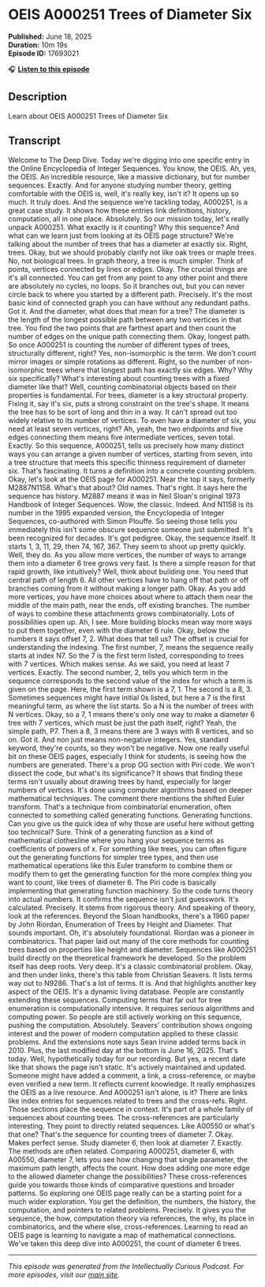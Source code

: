 # OEIS A000251 Trees of Diameter Six 

**Published:** June 18, 2025  
**Duration:** 10m 19s  
**Episode ID:** 17693021

🎧 **[Listen to this episode](https://intellectuallycurious.buzzsprout.com/2529712/episodes/17693021-oeis-a000251-trees-of-diameter-six-)**

## Description

Learn about OEIS A000251 Trees of Diameter Six 

## Transcript

Welcome to The Deep Dive. Today we're digging into one specific entry in the Online Encyclopedia of Integer Sequences. You know, the OEIS. Ah, yes, the OEIS. An incredible resource, like a massive dictionary, but for number sequences. Exactly. And for anyone studying number theory, getting comfortable with the OEIS is, well, it's really key, isn't it? It opens up so much. It truly does. And the sequence we're tackling today, A000251, is a great case study. It shows how these entries link definitions, history, computation, all in one place. Absolutely. So our mission today, let's really unpack A000251. What exactly is it counting? Why this sequence? And what can we learn just from looking at its OEIS page structure? We're talking about the number of trees that has a diameter at exactly six. Right, trees. Okay, but we should probably clarify not like oak trees or maple trees. No, not biological trees. In graph theory, a tree is much simpler. Think of points, vertices connected by lines or edges. Okay. The crucial things are it's all connected. You can get from any point to any other point and there are absolutely no cycles, no loops. So it branches out, but you can never circle back to where you started by a different path. Precisely. It's the most basic kind of connected graph you can have without any redundant paths. Got it. And the diameter, what does that mean for a tree? The diameter is the length of the longest possible path between any two vertices in that tree. You find the two points that are farthest apart and then count the number of edges on the unique path connecting them. Okay, longest path. So once A000251 is counting the number of different types of trees, structurally different, right? Yes, non-isomorphic is the term. We don't count mirror images or simple rotations as different. Right, so the number of non-isomorphic trees where that longest path has exactly six edges. Why? Why six specifically? What's interesting about counting trees with a fixed diameter like that? Well, counting combinatorial objects based on their properties is fundamental. For trees, diameter is a key structural property. Fixing it, say it's six, puts a strong constraint on the tree's shape. It means the tree has to be sort of long and thin in a way. It can't spread out too widely relative to its number of vertices. To even have a diameter of six, you need at least seven vertices, right? Ah, yeah, the two endpoints and five edges connecting them means five intermediate vertices, seven total. Exactly. So this sequence, A000251, tells us precisely how many distinct ways you can arrange a given number of vertices, starting from seven, into a tree structure that meets this specific thinness requirement of diameter six. That's fascinating. It turns a definition into a concrete counting problem. Okay, let's look at the OEIS page for A000251. Near the top it says, formerly M2887N1158. What's that about? Old names. That's right. It says here the sequence has history. M2887 means it was in Neil Sloan's original 1973 Handbook of Integer Sequences. Wow, the classic. Indeed. And N1158 is its number in the 1995 expanded version, the Encyclopedia of Integer Sequences, co-authored with Simon Plouffe. So seeing those tells you immediately this isn't some obscure sequence someone just submitted. It's been recognized for decades. It's got pedigree. Okay, the sequence itself. It starts 1, 3, 11, 29, then 74, 167, 367. They seem to shoot up pretty quickly. Well, they do. As you allow more vertices, the number of ways to arrange them into a diameter 6 tree grows very fast. Is there a simple reason for that rapid growth, like intuitively? Well, think about building one. You need that central path of length 6. All other vertices have to hang off that path or off branches coming from it without making a longer path. Okay. As you add more vertices, you have more choices about where to attach them near the middle of the main path, near the ends, off existing branches. The number of ways to combine these attachments grows combinatorially. Lots of possibilities open up. Ah, I see. More building blocks mean way more ways to put them together, even with the diameter 6 rule. Okay, below the numbers it says offset 7, 2. What does that tell us? The offset is crucial for understanding the indexing. The first number, 7, means the sequence really starts at index N7. So the 7 is the first term listed, corresponding to trees with 7 vertices. Which makes sense. As we said, you need at least 7 vertices. Exactly. The second number, 2, tells you which term in the sequence corresponds to the second value of the index for which a term is given on the page. Here, the first term shown is a 7, 1. The second is a 8, 3. Sometimes sequences might have initial 0s listed, but here a 7 is the first meaningful term, as where the list starts. So a N is the number of trees with N vertices. Okay, so a 7, 1 means there's only one way to make a diameter 6 tree with 7 vertices, which must be just the path itself, right? Yeah, the simple path, P7. Then a 8, 3 means there are 3 ways with 8 vertices, and so on. Got it. And non just means non-negative integers. Yes, standard keyword, they're counts, so they won't be negative. Now one really useful bit on these OEIS pages, especially I think for students, is seeing how the numbers are generated. There's a prop OG section with Piri code. We won't dissect the code, but what's its significance? It shows that finding these terms isn't usually about drawing trees by hand, especially for larger numbers of vertices. It's done using computer algorithms based on deeper mathematical techniques. The comment there mentions the shifted Euler transform. That's a technique from combinatorial enumeration, often connected to something called generating functions. Generating functions. Can you give us the quick idea of why those are useful here without getting too technical? Sure. Think of a generating function as a kind of mathematical clothesline where you hang your sequence terms as coefficients of powers of x. For something like trees, you can often figure out the generating functions for simpler tree types, and then use mathematical operations like this Euler transform to combine them or modify them to get the generating function for the more complex thing you want to count, like trees of diameter 6. The Piri code is basically implementing that generating function machinery. So the code turns theory into actual numbers. It confirms the sequence isn't just guesswork. It's calculated. Precisely. It stems from rigorous theory. And speaking of theory, look at the references. Beyond the Sloan handbooks, there's a 1960 paper by John Riordan, Enumeration of Trees by Height and Diameter. That sounds important. Oh, it's absolutely foundational. Riordan was a pioneer in combinatorics. That paper laid out many of the core methods for counting trees based on properties like height and diameter. Sequences like A000251 build directly on the theoretical framework he developed. So the problem itself has deep roots. Very deep. It's a classic combinatorial problem. Okay, and then under links, there's this table from Christian Seavers. It lists terms way out to N9286. That's a lot of terms. It is. And that highlights another key aspect of the OEIS. It's a dynamic living database. People are constantly extending these sequences. Computing terms that far out for tree enumeration is computationally intensive. It requires serious algorithms and computing power. So people are still actively working on this sequence, pushing the computation. Absolutely. Seavers' contribution shows ongoing interest and the power of modern computation applied to these classic problems. And the extensions note says Sean Irvine added terms back in 2010. Plus, the last modified day at the bottom is June 16, 2025. That's today. Well, hypothetically today for our recording. But yes, a recent date like that shows the page isn't static. It's actively maintained and updated. Someone might have added a comment, a link, a cross-reference, or maybe even verified a new term. It reflects current knowledge. It really emphasizes the OEIS as a live resource. And A000251 isn't alone, is it? There are links like index entries for sequences related to trees and the cross-refs. Right. Those sections place the sequence in context. It's part of a whole family of sequences about counting trees. The cross-references are particularly interesting. They point to directly related sequences. Like A00550 or what's that one? That's the sequence for counting trees of diameter 7. Okay. Makes perfect sense. Study diameter 6, then look at diameter 7. Exactly. The methods are often related. Comparing A000251, diameter 6, with A00550, diameter 7, lets you see how changing that single parameter, the maximum path length, affects the count. How does adding one more edge to the allowed diameter change the possibilities? These cross-references guide you towards those kinds of comparative questions and broader patterns. So exploring one OEIS page really can be a starting point for a much wider exploration. You get the definition, the numbers, the history, the computation, and pointers to related problems. Precisely. It gives you the sequence, the how, computation theory via references, the why, its place in combinatorics, and the where else, cross-references. Learning to read an OEIS page is learning to navigate a map of mathematical connections. We've taken this deep dive into A000251, the count of diameter 6 trees.

---
*This episode was generated from the Intellectually Curious Podcast. For more episodes, visit our [main site](https://intellectuallycurious.buzzsprout.com).*
